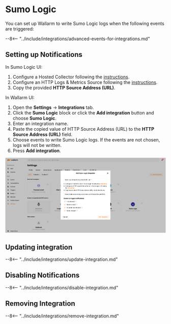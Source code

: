 # Sumo Logic

You can set up Wallarm to write Sumo Logic logs when the following events are triggered:

--8<-- "../include/integrations/advanced-events-for-integrations.md"

## Setting up Notifications

In Sumo Logic UI:

1. Configure a Hosted Collector following the [instructions](https://help.sumologic.com/03Send-Data/Hosted-Collectors/Configure-a-Hosted-Collector).
2. Configure an HTTP Logs & Metrics Source following the [instructions](https://help.sumologic.com/03Send-Data/Sources/02Sources-for-Hosted-Collectors/HTTP-Source).
3. Copy the provided **HTTP Source Address (URL)**.

In Wallarm UI:

1. Open the **Settings** → **Integrations** tab.
2. Click the **Sumo Logic** block or click the **Add integration** button and choose **Sumo Logic**.
3. Enter an integration name.
4. Paste the copied value of HTTP Source Address (URL) to the **HTTP Source Address (URL)** field.
5. Choose events to write Sumo Logic logs. If the events are not chosen, logs will not be written.
6. Press **Add integration**.

![!Sumo Logic integration](../../../images/user-guides/settings/integrations/add-sumologic-integration.png)

## Updating integration

--8<-- "../include/integrations/update-integration.md"

## Disabling Notifications

--8<-- "../include/integrations/disable-integration.md"

## Removing Integration

--8<-- "../include/integrations/remove-integration.md"
